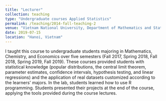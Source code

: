 ```yaml
---
title: "Lecturer"
collection: teaching
type: "Undergraduate courses Applied Statistics"
permalink: /teaching/2014-fall-teaching-2
venue: "Vietnam National University, Department of Mathematics and Statistics"
date: 2019-07-15
location: "Hanoi, Vietnam"
---
```

I taught this course to undergraduate students majoring in Mathematics, Chemistry, and Economics over five semesters (Fall 2017, Spring 2018, Fall 2018, Spring 2019, Fall 2019). These courses provided students with statistical knowledge (popular distributions, the central limit theorem, parameter estimates, confidence intervals, hypothesis testing, and linear regressions) and the application of real datasets customized according to the learners' majors. In the lab, students learned how to use R programming. Students presented their projects at the end of the course, applying the tools provided during the course lectures.

